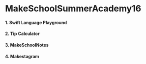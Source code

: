 # MakeSchoolSummerAcademy16 

#### 1. Swift Language Playground
#### 2. Tip Calculator
#### 3. MakeSchoolNotes
#### 4. Makestagram
